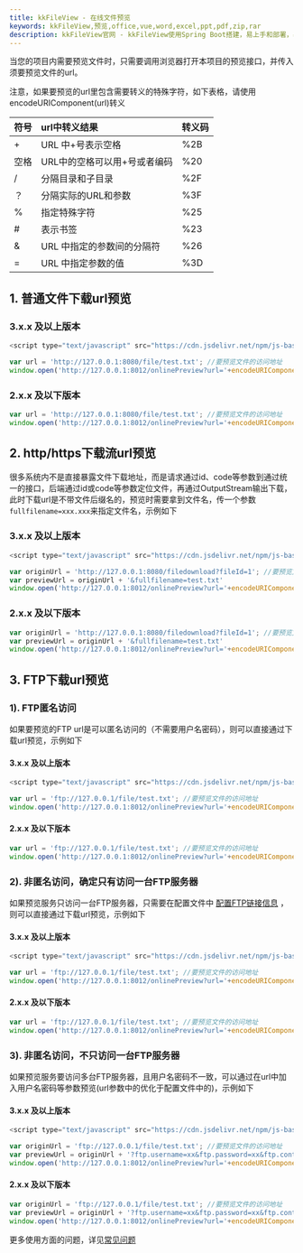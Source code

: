 ```yaml
---
title: kkFileView - 在线文件预览
keywords: kkFileView,预览,office,vue,word,excel,ppt,pdf,zip,rar
description: kkFileView官网 - kkFileView使用Spring Boot搭建，易上手和部署，基本支持主流办公文档的在线预览，如doc,docx,Excel,pdf,txt,zip,rar,图片等等
---
```

当您的项目内需要预览文件时，只需要调用浏览器打开本项目的预览接口，并传入须要预览文件的url。

注意，如果要预览的url里包含需要转义的特殊字符，如下表格，请使用encodeURIComponent(url)转义

| 符号 | url中转义结果                | 转义码 |
| :--- | :--------------------------- | :----- |
| +    | URL 中+号表示空格            | %2B    |
| 空格 | URL中的空格可以用+号或者编码 | %20    |
| /    | 分隔目录和子目录             | %2F    |
| ？   | 分隔实际的URL和参数          | %3F    |
| %    | 指定特殊字符                 | %25    |
| #    | 表示书签                     | %23    |
| &    | URL 中指定的参数间的分隔符   | %26    |
| =    | URL 中指定参数的值           | %3D    |

## 1. 普通文件下载url预览

### 3.x.x 及以上版本  

```javascript
<script type="text/javascript" src="https://cdn.jsdelivr.net/npm/js-base64@3.6.0/base64.min.js"></script>

var url = 'http://127.0.0.1:8080/file/test.txt'; //要预览文件的访问地址
window.open('http://127.0.0.1:8012/onlinePreview?url='+encodeURIComponent(Base64.encode(url)));
```

### 2.x.x 及以下版本  

```javascript
var url = 'http://127.0.0.1:8080/file/test.txt'; //要预览文件的访问地址
window.open('http://127.0.0.1:8012/onlinePreview?url='+encodeURIComponent(url));
```

## 2. http/https下载流url预览

很多系统内不是直接暴露文件下载地址，而是请求通过id、code等参数到通过统一的接口，后端通过id或code等参数定位文件，再通过OutputStream输出下载，此时下载url是不带文件后缀名的，预览时需要拿到文件名，传一个参数`fullfilename=xxx.xxx`来指定文件名，示例如下

### 3.x.x 及以上版本  

```javascript
<script type="text/javascript" src="https://cdn.jsdelivr.net/npm/js-base64@3.6.0/base64.min.js"></script>

var originUrl = 'http://127.0.0.1:8080/filedownload?fileId=1'; //要预览文件的访问地址
var previewUrl = originUrl + '&fullfilename=test.txt'
window.open('http://127.0.0.1:8012/onlinePreview?url='+encodeURIComponent(Base64.encode(previewUrl)));
```

### 2.x.x 及以下版本  

```javascript
var originUrl = 'http://127.0.0.1:8080/filedownload?fileId=1'; //要预览文件的访问地址
var previewUrl = originUrl + '&fullfilename=test.txt'
window.open('http://127.0.0.1:8012/onlinePreview?url='+encodeURIComponent(previewUrl));
```

## 3. FTP下载url预览

### 1). FTP匿名访问

如果要预览的FTP url是可以匿名访问的（不需要用户名密码），则可以直接通过下载url预览，示例如下

#### 3.x.x 及以上版本  

```javascript
<script type="text/javascript" src="https://cdn.jsdelivr.net/npm/js-base64@3.6.0/base64.min.js"></script>

var url = 'ftp://127.0.0.1/file/test.txt'; //要预览文件的访问地址
window.open('http://127.0.0.1:8012/onlinePreview?url='+encodeURIComponent(Base64.encode(url)));
```

#### 2.x.x 及以下版本  

```javascript
var url = 'ftp://127.0.0.1/file/test.txt'; //要预览文件的访问地址
window.open('http://127.0.0.1:8012/onlinePreview?url='+encodeURIComponent(url));
```

### 2). 非匿名访问，确定只有访问一台FTP服务器

如果预览服务只访问一台FTP服务器，只需要在配置文件中 [配置FTP链接信息](https://kkview.cn/zh-cn/docs/config.html)  ，则可以直接通过下载url预览，示例如下

#### 3.x.x 及以上版本  

```javascript
<script type="text/javascript" src="https://cdn.jsdelivr.net/npm/js-base64@3.6.0/base64.min.js"></script>

var url = 'ftp://127.0.0.1/file/test.txt'; //要预览文件的访问地址
window.open('http://127.0.0.1:8012/onlinePreview?url='+encodeURIComponent(Base64.encode(url)));
```

#### 2.x.x 及以下版本  

```javascript
var url = 'ftp://127.0.0.1/file/test.txt'; //要预览文件的访问地址
window.open('http://127.0.0.1:8012/onlinePreview?url='+encodeURIComponent(url));
```

### 3).  非匿名访问，不只访问一台FTP服务器

如果预览服务要访问多台FTP服务器，且用户名密码不一致，可以通过在url中加入用户名密码等参数预览(url参数中的优化于配置文件中的)，示例如下

#### 3.x.x 及以上版本 

```javascript
<script type="text/javascript" src="https://cdn.jsdelivr.net/npm/js-base64@3.6.0/base64.min.js"></script>

var originUrl = 'ftp://127.0.0.1/file/test.txt'; //要预览文件的访问地址
var previewUrl = originUrl + '?ftp.username=xx&ftp.password=xx&ftp.control.encoding=xx';
window.open('http://127.0.0.1:8012/onlinePreview?url='+encodeURIComponent(Base64.encode(previewUrl)));
```

#### 2.x.x 及以下版本  

```javascript
var originUrl = 'ftp://127.0.0.1/file/test.txt'; //要预览文件的访问地址
var previewUrl = originUrl + '?ftp.username=xx&ftp.password=xx&ftp.control.encoding=xx';
window.open('http://127.0.0.1:8012/onlinePreview?url='+encodeURIComponent(previewUrl));
```

更多使用方面的问题，详见[常见问题](https://kkview.cn/zh-cn/docs/faq.html)
